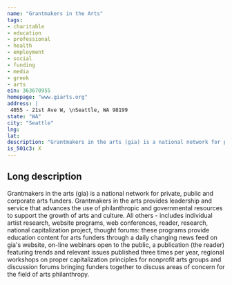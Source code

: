 ```yaml
---
name: "Grantmakers in the Arts"
tags:
- charitable
- education
- professional
- health
- employment
- social
- funding
- media
- greek
- arts
ein: 363670955
homepage: "www.giarts.org"
address: |
 4055 - 21st Ave W, \nSeattle, WA 98199
state: "WA"
city: "Seattle"
lng: 
lat: 
description: "Grantmakers in the arts (gia) is a national network for private, public and corporate arts funders. Grantmakers in the arts provides leadership and service that advances the use of philanthropic and governmental resources to support the growth of arts and culture. "
is_501c3: X
---
```


## Long description

Grantmakers in the arts (gia) is a national network for private, public and corporate arts funders. Grantmakers in the arts provides leadership and service that advances the use of philanthropic and governmental resources to support the growth of arts and culture. All others - includes individual artist research, website programs, web conferences, reader, research, national capitalization project, thought forums: these programs provide education content for arts funders through a daily changing news feed on gia's website, on-line webinars open to the public, a publication (the reader) featuring trends and relevant issues published three times per year, regional workshops on proper capitalization principles for nonprofit arts groups and discussion forums bringing funders together to discuss areas of concern for the field of arts philanthropy. 

